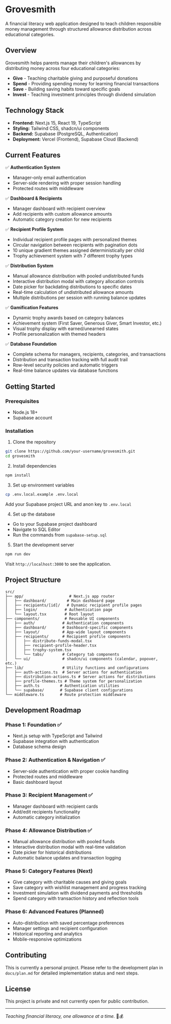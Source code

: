 # Grovesmith

A financial literacy web application designed to teach children responsible money management through structured allowance distribution across educational categories.

## Overview

Grovesmith helps parents manage their children's allowances by distributing money across four educational categories:
- **Give** - Teaching charitable giving and purposeful donations
- **Spend** - Providing spending money for learning financial transactions
- **Save** - Building saving habits toward specific goals
- **Invest** - Teaching investment principles through dividend simulation

## Technology Stack

- **Frontend:** Next.js 15, React 19, TypeScript
- **Styling:** Tailwind CSS, shadcn/ui components
- **Backend:** Supabase (PostgreSQL, Authentication)
- **Deployment:** Vercel (Frontend), Supabase Cloud (Backend)

## Current Features

✅ **Authentication System**
- Manager-only email authentication
- Server-side rendering with proper session handling
- Protected routes with middleware

✅ **Dashboard & Recipients**
- Manager dashboard with recipient overview
- Add recipients with custom allowance amounts
- Automatic category creation for new recipients

✅ **Recipient Profile System**
- Individual recipient profile pages with personalized themes
- Circular navigation between recipients with pagination dots
- 10 unique gradient themes assigned deterministically per child
- Trophy achievement system with 7 different trophy types

✅ **Distribution System**
- Manual allowance distribution with pooled undistributed funds
- Interactive distribution modal with category allocation controls
- Date picker for backdating distributions to specific dates
- Real-time calculation of undistributed allowance amounts
- Multiple distributions per session with running balance updates

✅ **Gamification Features**
- Dynamic trophy awards based on category balances
- Achievement system (First Saver, Generous Giver, Smart Investor, etc.)
- Visual trophy display with earned/unearned states
- Profile personalization with themed headers

✅ **Database Foundation**
- Complete schema for managers, recipients, categories, and transactions
- Distribution and transaction tracking with full audit trail
- Row-level security policies and automatic triggers
- Real-time balance updates via database functions

## Getting Started

### Prerequisites
- Node.js 18+
- Supabase account

### Installation

1. Clone the repository
```bash
git clone https://github.com/your-username/grovesmith.git
cd grovesmith
```

2. Install dependencies
```bash
npm install
```

3. Set up environment variables
```bash
cp .env.local.example .env.local
```
Add your Supabase project URL and anon key to `.env.local`

4. Set up the database
- Go to your Supabase project dashboard
- Navigate to SQL Editor
- Run the commands from `supabase-setup.sql`

5. Start the development server
```bash
npm run dev
```

Visit `http://localhost:3000` to see the application.

## Project Structure

```
src/
├── app/                    # Next.js app router
│   ├── dashboard/         # Main dashboard page
│   ├── recipients/[id]/   # Dynamic recipient profile pages
│   ├── login/            # Authentication page
│   └── layout.tsx        # Root layout
├── components/           # Reusable UI components
│   ├── auth/            # Authentication components
│   ├── dashboard/       # Dashboard-specific components
│   ├── layout/          # App-wide layout components
│   ├── recipients/      # Recipient profile components
│   │   ├── distribute-funds-modal.tsx
│   │   ├── recipient-profile-header.tsx
│   │   ├── trophy-system.tsx
│   │   └── tabs/        # Category tab components
│   └── ui/              # shadcn/ui components (calendar, popover, etc.)
├── lib/                 # Utility functions and configurations
│   ├── auth-actions.ts  # Server actions for authentication
│   ├── distribution-actions.ts # Server actions for distributions
│   ├── profile-themes.ts # Theme system for personalization
│   ├── auth.ts         # Authentication utilities
│   └── supabase/       # Supabase client configurations
└── middleware.ts       # Route protection middleware
```

## Development Roadmap

### Phase 1: Foundation ✅
- Next.js setup with TypeScript and Tailwind
- Supabase integration with authentication
- Database schema design

### Phase 2: Authentication & Navigation ✅
- Server-side authentication with proper cookie handling
- Protected routes and middleware
- Basic dashboard layout

### Phase 3: Recipient Management ✅
- Manager dashboard with recipient cards
- Add/edit recipients functionality
- Automatic category initialization

### Phase 4: Allowance Distribution ✅
- Manual allowance distribution with pooled funds
- Interactive distribution modal with real-time validation
- Date picker for historical distributions
- Automatic balance updates and transaction logging

### Phase 5: Category Features (Next)
- Give category with charitable causes and giving goals
- Save category with wishlist management and progress tracking
- Investment simulation with dividend payments and thresholds
- Spend category with transaction history and reflection tools

### Phase 6: Advanced Features (Planned)
- Auto-distribution with saved percentage preferences
- Manager settings and recipient configuration
- Historical reporting and analytics
- Mobile-responsive optimizations

## Contributing

This is currently a personal project. Please refer to the development plan in `docs/plan.md` for detailed implementation status and next steps.

## License

This project is private and not currently open for public contribution.

---

*Teaching financial literacy, one allowance at a time.* 🌱💰
